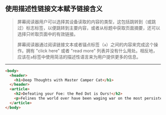 ## 使用描述性链接文本赋予链接含义

> 屏幕阅读器用户可以选择其设备读取的内容的类型，这包括跳转到（或跳过）标志标签，以便跳转到主要内容，或者从标题中获取页面摘要，还可以选择只听取页面中的有效链接。
>
> 屏幕阅读器通过阅读链接文本或者锚点标签（`a`）之间的内容来完成这个操作。拥有 "click here" 或者 "read more" 列表并没有什么用处。相反地，应该在`a`标签中使用简洁的描述性语言来为用户提供更多的信息。

------

```html
<body>
  <header>
    <h1>Deep Thoughts with Master Camper Cat</h1>
  </header>
  <article>
    <h2>Defeating your Foe: the Red Dot is Ours!</h2>
    <p>Felines the world over have been waging war on the most persistent of foes. This red nemesis combines both cunning stealth and lightening speed. But chin up, fellow fighters, our time for victory may soon be near. Click here for <a href="">information about batteries</a></p>
  </article>
</body>
```

